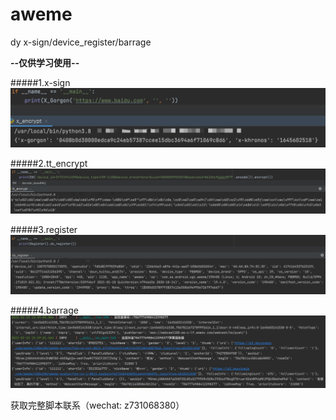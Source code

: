 # aweme
dy x-sign/device_register/barrage

**--仅供学习使用--**

#####1.x-sign
![avatar](./lib/x_sign.png)

#####2.tt_encrypt
![avatar](./lib/tt_enc.png)

#####3.register
![avatar](./lib/register.png)

#####4.barrage
![avatar](./lib/barrage.png)

获取完整脚本联系（wechat: z731068380）
